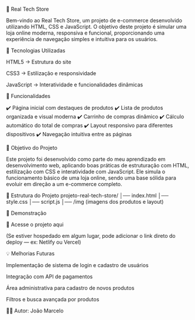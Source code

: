 🛒 Real Tech Store

Bem-vindo ao Real Tech Store, um projeto de e-commerce desenvolvido utilizando HTML, CSS e JavaScript.
O objetivo deste projeto é simular uma loja online moderna, responsiva e funcional, proporcionando uma experiência de navegação simples e intuitiva para os usuários.

🚀 Tecnologias Utilizadas

HTML5 → Estrutura do site

CSS3 → Estilização e responsividade

JavaScript → Interatividade e funcionalidades dinâmicas

📌 Funcionalidades

✔️ Página inicial com destaques de produtos
✔️ Lista de produtos organizada e visual moderna
✔️ Carrinho de compras dinâmico
✔️ Cálculo automático do total de compras
✔️ Layout responsivo para diferentes dispositivos
✔️ Navegação intuitiva entre as páginas

🎯 Objetivo do Projeto

Este projeto foi desenvolvido como parte do meu aprendizado em desenvolvimento web, aplicando boas práticas de estruturação com HTML, estilização com CSS e interatividade com JavaScript.
Ele simula o funcionamento básico de uma loja online, sendo uma base sólida para evoluir em direção a um e-commerce completo.

📂 Estrutura do Projeto
projeto-real-tech-store/
│── index.html
│── style.css
│── script.js
│── /img (imagens dos produtos e layout)

📸 Demonstração

🔗 Acesse o projeto aqui

(Se estiver hospedado em algum lugar, pode adicionar o link direto do deploy — ex: Netlify ou Vercel)

💡 Melhorias Futuras

Implementação de sistema de login e cadastro de usuários

Integração com API de pagamentos

Área administrativa para cadastro de novos produtos

Filtros e busca avançada por produtos

👨‍💻 Autor: João Marcelo
